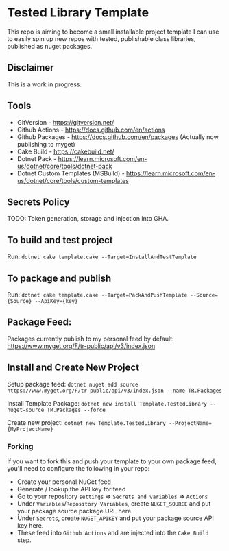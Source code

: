 # Tested Library Template

This repo is aiming to become a small installable project template I can use to easily spin up new repos with tested, publishable class libraries, published as nuget packages.

## Disclaimer
This is a work in progress.

## Tools
* GitVersion - https://gitversion.net/
* Github Actions - https://docs.github.com/en/actions
* Github Packages - https://docs.github.com/en/packages (Actually now publishing to myget)
* Cake Build - https://cakebuild.net/
* Dotnet Pack - https://learn.microsoft.com/en-us/dotnet/core/tools/dotnet-pack
* Dotnet Custom Templates (MSBuild) - https://learn.microsoft.com/en-us/dotnet/core/tools/custom-templates

## Secrets Policy

TODO: Token generation, storage and injection into GHA.

## To build and test project
Run: `dotnet cake template.cake --Target=InstallAndTestTemplate`

## To package and publish
Run: `dotnet cake template.cake --Target=PackAndPushTemplate --Source={Source} --ApiKey={key}`

## Package Feed:
Packages currently publish to my personal feed by default: https://www.myget.org/F/tr-public/api/v3/index.json

## Install and Create New Project
Setup package feed:
`dotnet nuget add source https://www.myget.org/F/tr-public/api/v3/index.json --name TR.Packages`

Install Template Package:
`dotnet new install Template.TestedLibrary --nuget-source TR.Packages --force`

Create new project:
`dotnet new Template.TestedLibrary --ProjectName={MyProjectName}`


### Forking
If you want to fork this and push your template to your own package feed, you'll need to configure the following in your repo:

* Create your personal NuGet feed
* Generate / lookup the API key for feed
* Go to your repository `settings` => `Secrets and variables` => `Actions`
* Under `Variables`/`Repository Variables`, create `NUGET_SOURCE` and put your package source package URL here.
* Under `Secrets`, create `NUGET_APIKEY` and put your package source API key here.
* These feed into `Github Actions` and are injected into the `Cake Build` step.





